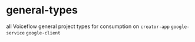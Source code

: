 # general-types

all Voiceflow general project types for consumption on `creator-app` `google-service` `google-client`
